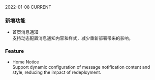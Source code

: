 2022-01-08
CURRENT
### 新增功能

- 首页消息通知   
支持动态配置消息通知内容和样式，减少重新部署带来的影响。

### Feature

- Home Notice   
Support dynamic configuration of message notification content and style, reducing the impact of redeployment.

